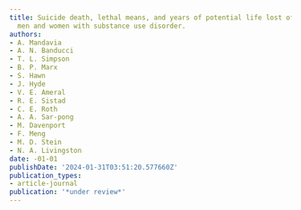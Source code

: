 ```yaml
---
title: Suicide death, lethal means, and years of potential life lost of among veteran
  men and women with substance use disorder.
authors:
- A. Mandavia
- A. N. Banducci
- T. L. Simpson
- B. P. Marx
- S. Hawn
- J. Hyde
- V. E. Ameral
- R. E. Sistad
- C. E. Roth
- A. A. Sar-pong
- M. Davenport
- F. Meng
- M. D. Stein
- N. A. Livingston
date: -01-01
publishDate: '2024-01-31T03:51:20.577660Z'
publication_types:
- article-journal
publication: '*under review*'
---
```

